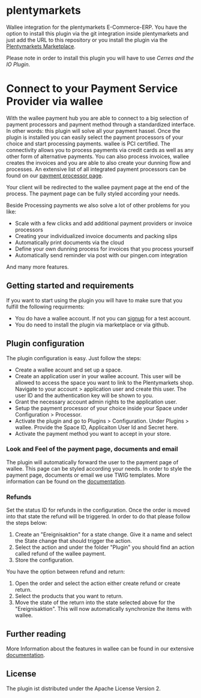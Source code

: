 # plentymarkets
Wallee integration for the plentymarkets E-Commerce-ERP. You have the option to install this plugin 
via the git integration inside plentymarkets and just add the URL to this repository
or you install the plugin via the [Plentymarkets Marketplace](https://app-wallee.com/en/processors).

Please note in order to install this plugin you will have to use *Cerres and the IO Plugin*. 


# Connect to your Payment Service Provider via wallee
 
With the wallee payment hub you are able to connect to a big selection of payment processors and payment
method through a standardized interface. In other words: this plugin will solve all your payment hassel. 
Once the plugin is installed you can easily select the payment processors of your choice and start 
processing payments.  wallee is PCI certified. The connectivity allows you to process payments via credit cards as well as 
any other form of alternative payments. You can also process invoices, 
wallee creates the invoices and you are able to also create your dunning flow and processes. 
An extensive list of all integrated payment processors can be found on our [payment processor page](https://marketplace.plentymarkets.com/).
 
Your client will be redirected to the wallee payment page at the end of the process. The payment page can be fully styled according your needs.

Beside Processing payments we also solve a lot of other problems for you like:

* Scale with a few clicks and add additional payment providers or invoice processors
* Creating your individualized invoice documents and packing slips
* Automatically print documents via the cloud
* Define your own dunning process for invoices that you process yourself
* Automatically send reminder via post with our pingen.com integration

And many more features.


## Getting started and requirements
 
If you want to start using the plugin you will have to make sure that you fulfill the following requirments:

* You do have a wallee account. If not you can [signup](https://app-wallee.com/user/signup) for a test account.
* You do need to install the plugin via marketplace or via github.

 
## Plugin configuration
 
 The plugin configuration is easy. Just follow the steps:

* Create a wallee acount and set up a space. 
* Create an application user in your wallee account. This user will be allowed to access the space you want to link to the Plentymarkets shop. Navigate to your account > application user and create this user. The user ID and the authentication key will be shown to you. 
* Grant the necessary account admin rights to the application user.
* Setup the payment processor of your choice inside your Space under Configuration > Processor.
* Activate the plugin and go to Plugins > Configuration. Under Plugins > wallee. Provide the Space ID,
Applicaiton User Id and Secret here. 
* Activate the payment method you want to accept in your store.

 
### Look and Feel of the payment page, documents and email
 
The plugin will automatically forward the user to the payment page of wallee. This page can be styled 
according your needs. In order to style the payment page, documents or email we use TWIG templates. More information can 
be found on the [documentation](https://app-wallee.com/en/doc/document-handling).
 
### Refunds
 
Set the status ID for refunds in the configuration. Once the order is moved into that state the refund will be triggered. 
In order to do that please follow the steps below:

1. Create an "Ereignisaktion" for a state change. Give it a name and select the State change that should trigger the action.
2. Select the action and under the folder "Plugin" you should find an action called refund of the wallee payment.
3. Store the configuration.

You have the option between refund and return:

1. Open the order and select the action either create refund or create return.
2. Select the products that you want to return.
3. Move the state of the return into the state selected above for the "Ereignisaktion". This will now automatically synchronize
the items with wallee.


## Further reading

More Information about the features in wallee can be found in our extensive [documentation](https://app-wallee.com/en/doc).
 
## License
 
The plugin ist distributed under the Apache License Version 2.
